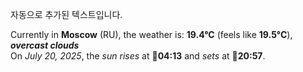 
자동으로 추가된 텍스트입니다.

<!--START_SECTION:weather:moscow-->
Currently in **Moscow** (RU), the weather is: **19.4°C** (feels like **19.5°C**), ***overcast clouds***<br/>
On *July 20, 2025*, the *sun rises* at 🌅**04:13** and *sets* at 🌇**20:57**.
<!--END_SECTION:weather-->
